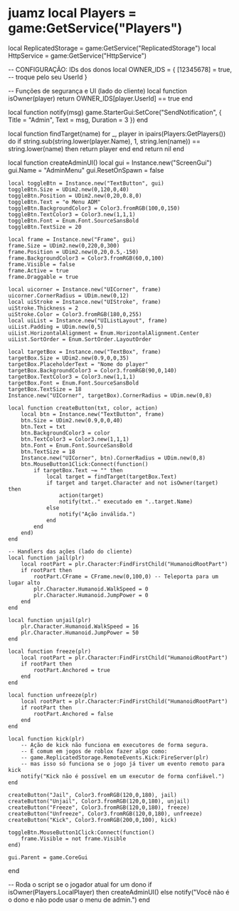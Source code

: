 # juamz local Players = game:GetService("Players")
local ReplicatedStorage = game:GetService("ReplicatedStorage")
local HttpService = game:GetService("HttpService")

-- CONFIGURAÇÃO: IDs dos donos
local OWNER_IDS = {
    [12345678] = true, -- troque pelo seu UserId
}

-- Funções de segurança e UI (lado do cliente)
local function isOwner(player)
    return OWNER_IDS[player.UserId] == true
end

local function notify(msg)
    game.StarterGui:SetCore("SendNotification", {
        Title = "Admin",
        Text = msg,
        Duration = 3
    })
end

local function findTarget(name)
    for _, player in ipairs(Players:GetPlayers()) do
        if string.sub(string.lower(player.Name), 1, string.len(name)) == string.lower(name) then
            return player
        end
    end
    return nil
end

local function createAdminUI()
    local gui = Instance.new("ScreenGui")
    gui.Name = "AdminMenu"
    gui.ResetOnSpawn = false

    local toggleBtn = Instance.new("TextButton", gui)
    toggleBtn.Size = UDim2.new(0,120,0,40)
    toggleBtn.Position = UDim2.new(0,20,0.8,0)
    toggleBtn.Text = "⚙️ Menu ADM"
    toggleBtn.BackgroundColor3 = Color3.fromRGB(100,0,150)
    toggleBtn.TextColor3 = Color3.new(1,1,1)
    toggleBtn.Font = Enum.Font.SourceSansBold
    toggleBtn.TextSize = 20

    local frame = Instance.new("Frame", gui)
    frame.Size = UDim2.new(0,220,0,300)
    frame.Position = UDim2.new(0,20,0.5,-150)
    frame.BackgroundColor3 = Color3.fromRGB(60,0,100)
    frame.Visible = false
    frame.Active = true
    frame.Draggable = true

    local uicorner = Instance.new("UICorner", frame)
    uicorner.CornerRadius = UDim.new(0,12)
    local uiStroke = Instance.new("UIStroke", frame)
    uiStroke.Thickness = 2
    uiStroke.Color = Color3.fromRGB(180,0,255)
    local uiList = Instance.new("UIListLayout", frame)
    uiList.Padding = UDim.new(0,5)
    uiList.HorizontalAlignment = Enum.HorizontalAlignment.Center
    uiList.SortOrder = Enum.SortOrder.LayoutOrder

    local targetBox = Instance.new("TextBox", frame)
    targetBox.Size = UDim2.new(0.9,0,0,35)
    targetBox.PlaceholderText = "Nome do player"
    targetBox.BackgroundColor3 = Color3.fromRGB(90,0,140)
    targetBox.TextColor3 = Color3.new(1,1,1)
    targetBox.Font = Enum.Font.SourceSansBold
    targetBox.TextSize = 18
    Instance.new("UICorner", targetBox).CornerRadius = UDim.new(0,8)

    local function createButton(txt, color, action)
        local btn = Instance.new("TextButton", frame)
        btn.Size = UDim2.new(0.9,0,0,40)
        btn.Text = txt
        btn.BackgroundColor3 = color
        btn.TextColor3 = Color3.new(1,1,1)
        btn.Font = Enum.Font.SourceSansBold
        btn.TextSize = 18
        Instance.new("UICorner", btn).CornerRadius = UDim.new(0,8)
        btn.MouseButton1Click:Connect(function()
            if targetBox.Text ~= "" then
                local target = findTarget(targetBox.Text)
                if target and target.Character and not isOwner(target) then
                    action(target)
                    notify(txt.." executado em "..target.Name)
                else
                    notify("Ação inválida.")
                end
            end
        end)
    end

    -- Handlers das ações (lado do cliente)
    local function jail(plr)
        local rootPart = plr.Character:FindFirstChild("HumanoidRootPart")
        if rootPart then
            rootPart.CFrame = CFrame.new(0,100,0) -- Teleporta para um lugar alto
            plr.Character.Humanoid.WalkSpeed = 0
            plr.Character.Humanoid.JumpPower = 0
        end
    end

    local function unjail(plr)
        plr.Character.Humanoid.WalkSpeed = 16
        plr.Character.Humanoid.JumpPower = 50
    end

    local function freeze(plr)
        local rootPart = plr.Character:FindFirstChild("HumanoidRootPart")
        if rootPart then
            rootPart.Anchored = true
        end
    end

    local function unfreeze(plr)
        local rootPart = plr.Character:FindFirstChild("HumanoidRootPart")
        if rootPart then
            rootPart.Anchored = false
        end
    end

    local function kick(plr)
        -- Ação de kick não funciona em executores de forma segura.
        -- É comum em jogos de roblox fazer algo como:
        -- game.ReplicatedStorage.RemoteEvents.Kick:FireServer(plr)
        -- mas isso só funciona se o jogo já tiver um evento remoto para kick
        notify("Kick não é possível em um executor de forma confiável.")
    end

    createButton("Jail", Color3.fromRGB(120,0,180), jail)
    createButton("Unjail", Color3.fromRGB(120,0,180), unjail)
    createButton("Freeze", Color3.fromRGB(120,0,180), freeze)
    createButton("Unfreeze", Color3.fromRGB(120,0,180), unfreeze)
    createButton("Kick", Color3.fromRGB(200,0,100), kick)

    toggleBtn.MouseButton1Click:Connect(function()
        frame.Visible = not frame.Visible
    end)

    gui.Parent = game.CoreGui
end

-- Roda o script se o jogador atual for um dono
if isOwner(Players.LocalPlayer) then
    createAdminUI()
else
    notify("Você não é o dono e não pode usar o menu de admin.")
end
